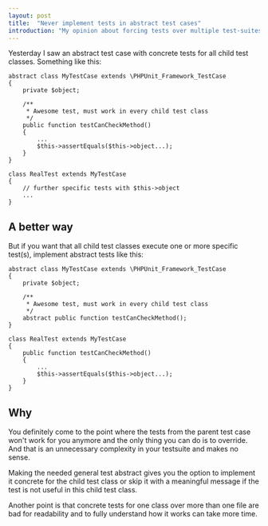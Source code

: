 ```yaml
---
layout: post
title:  "Never implement tests in abstract test cases"
introduction: "My opinion about forcing tests over multiple test-suites or cases."
---
```


Yesterday I saw an abstract test case with concrete tests for all child test classes.
Something like this:

```
abstract class MyTestCase extends \PHPUnit_Framework_TestCase
{
    private $object;

    /**
     * Awesome test, must work in every child test class
     */
    public function testCanCheckMethod()
    {
        ...
        $this->assertEquals($this->object...);
    }
}

class RealTest extends MyTestCase
{
    // further specific tests with $this->object
    ...
}

```

## A better way

But if you want that all child test classes execute one or more specific test(s),
implement abstract tests like this:

```
abstract class MyTestCase extends \PHPUnit_Framework_TestCase
{
    private $object;

    /**
     * Awesome test, must work in every child test class
     */
    abstract public function testCanCheckMethod();
}

class RealTest extends MyTestCase
{
    public function testCanCheckMethod()
    {
        ...
        $this->assertEquals($this->object...);
    }
}

```

## Why

You definitely come to the point where the tests from the parent test case won't work for you anymore
and the only thing you can do is to override. And that is an unnecessary complexity in your testsuite
and makes no sense.

Making the needed general test abstract gives you the option to implement it concrete for the child test class
or skip it with a meaningful message if the test is not useful in this child test class.

Another point is that concrete tests for one class over more than one file are bad for readability and
to fully understand how it works can take more time.
